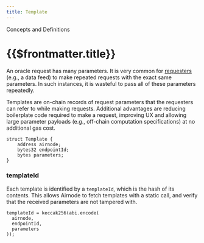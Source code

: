 ```yaml
---
title: Template
---
```

<TitleSpan>Concepts and Definitions</TitleSpan>
# {{$frontmatter.title}}

<!--TocHeader />
<TOC class="table-of-contents" :include-level="[2,3]" /-->

An oracle request has many parameters. It is very common for [requesters](requester.md) (e.g., a data feed) to make repeated requests with the exact same parameters. In such instances, it is wasteful to pass all of these parameters repeatedly.

Templates are on-chain records of request parameters that the requesters can refer to while making requests. Additional advantages are reducing boilerplate code required to make a request, improving UX and allowing large parameter payloads (e.g., off-chain computation specifications) at no additional gas cost.

```solidity
struct Template {
    address airnode;
    bytes32 endpointId;
    bytes parameters;
}
```

### templateId

Each template is identified by a `templateId`, which is the hash of its contents. This allows Airnode to fetch templates with a static call, and verify that the received parameters are not tampered with.

```solidity
templateId = keccak256(abi.encode(
  airnode,
  endpointId,
  parameters
));
```

